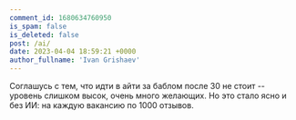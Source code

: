 ```yaml
---
comment_id: 1680634760950
is_spam: false
is_deleted: false
post: /ai/
date: 2023-04-04 18:59:21 +0000
author_fullname: 'Ivan Grishaev'
---
```


Соглашусь с тем, что идти в айти за баблом после 30 не стоит -- уровень слишком высок, очень много желающих. Но это стало ясно и без ИИ: на каждую вакансию по 1000 отзывов.
